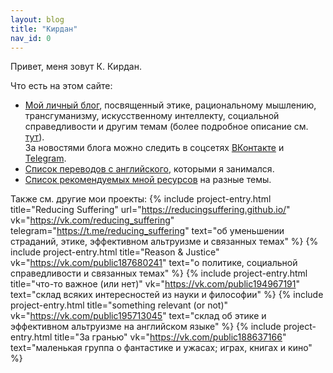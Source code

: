 ```yaml
---
layout: blog
title: "Кирдан"
nav_id: 0
---
```

Привет, меня зовут К. Кирдан.<br>

Что есть на этом сайте:
* <a href="/blog/index.html">Мой личный блог</a>, посвященный этике, рациональному мышлению, трансгуманизму, искусственному интеллекту, социальной справедливости и другим темам (более подробное описание см. <a href="/blog/about.html">тут</a>).<br>
За новостями блога можно следить в соцсетях <a href="{{ site.vk }}">ВКонтакте</a> и <a href="{{ site.telegram }}">Telegram</a>.
* <a href="/blog/translations.html">Список переводов с английского</a>, которыми я занимался.
* <a href="/blog/links.html">Список рекомендуемых мной ресурсов</a> на разные темы.

Также см. другие мои проекты:
{% include project-entry.html title="Reducing Suffering" url="https://reducingsuffering.github.io/" vk="https://vk.com/reducing_suffering" telegram="https://t.me/reducing_suffering" text="об уменьшении страданий, этике, эффективном альтруизме и связанных темах" %}
{% include project-entry.html title="Reason & Justice" vk="https://vk.com/public187680241" text="о политике, социальной справедливости и связанных темах" %}
{% include project-entry.html title="что-то важное (или нет)" vk="https://vk.com/public194967191" text="склад всяких интересностей из науки и философии" %}
{% include project-entry.html title="something relevant (or not)" vk="https://vk.com/public195713045" text="склад об этике и эффективном альтруизме на английском языке" %}
{% include project-entry.html title="За гранью" vk="https://vk.com/public188637166" text="маленькая группа о фантастике и ужасах; играх, книгах и кино" %}